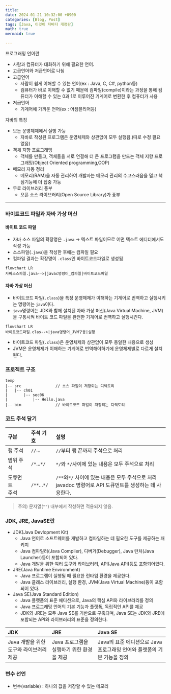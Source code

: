 ```yaml
---
title: 
date: 2024-01-21 10:32:00 +0900
categories: [Blog, Post]
tags: [Java, 이것이 자바다 개정판]
math: true
mermaid: true

---
```


프로그래밍 언어란

* 사람과 컴퓨터가 대화하기 위해 필요한 언어.
* 고급언어와 저급언어로 나뉨
* 고급언어 
	* 사람이 쉽게 이해할 수 있는 언어(ex : Java, C, C#, python등)
	*  컴퓨터가 바로 이해할 수 없기 때문에 컴파일(compile)이라는 과정을 통해 컴퓨터가 이해할 수 있는 0과 1로 이루어진 기계어로 변환한 후 컴퓨터가 사용
* 저급언어
	* 기계어에 가까운 언어(ex : 어셈블리어등)


자바의 특징

* 모든 운영체제에서 실행 가능
	* 자바로 작성된 프로그램은 운영체제와 상관없이 모두 실행됨.(따로 수정 필요 없음)
* 객체 지향 프로그래밍
	* 객체를 만들고, 객체들을 서로 연결해 더 큰 프로그램을 만드는 객체 지향 프로그래밍(Object Oriented programming,OOP)
* 메모리 자동 정리
	* 메모리(RAM)을 자동 관리하여 개발자는 메모리 관리의 수고스러움을 덜고 핵심기능에 더 집중 가능
* 무료 라이브러리 풍부
	* 오픈 소스 라이브러리(Open Source Library)가 풍부

---

### 바이트코드 파일과 자바 가상 머신
#### 바이트 코드 파일
* 자바 소스 파일의 확장명은 `.java` → 텍스트 파일이므로 어떤 텍스트 에디터에서도 작성 가능
* 소스파일(`.java`)을 작성한 후에는 컴파일 필요
* 컴파일 결과는 확장명이 `.class`인 바이트코드파일로 생성됨
```mermaid
flowchart LR 
자바소스파일.java-->|javac명령어_컴파일|바이트코드파일
```

#### 자바 가상 머신
* 바이트코드 파일(`.class`)을 특정 운영체제가 이해하는 기계어로 번역하고 실행시키는 명령어는 `java`이다.
* `java`명령어는 JDK와 함께 설치된 자바 가상 머신(Java Virtual Machine, JVM)을 구통시켜 바이트 코드 파일을 완전한 기계어로 번역하고 실행시킨다.
```mermaid
flowchart LR 
바이트코드파일.clas-->|java명령어_JVM구동|실행
```
* 바이트코드 파일(`.class`)은 운영체제와 상관없이 모두 동일한 내용으로 생성
* JVM은 운영체제가 이해하는 기계어로 번역해야하기에 운영체제별로 다르게 설치된다.

### 프로젝트 구조
```
temp
|-- src               // 소스 파일이 저장되는 디렉토리
|	|-- ch01
|		|-- sec06
|			|-- Hello.java
|-- bin               // 바이트코드 파일이 저장되는 디렉토리
```

### 코드 주석 달기
| 구분   | 주석 기호 |설명|
|:------|:-----|:----|
|행 주석|`//`...|`//`부터 행 끝까지 주석으로 처리|
|범위 주석|`/*`...`*/`|`*/`와 `*/`사이에 있는 내용은 모두 주석으로 처리|
|도큐먼트<br>주석 |`/**`...`*/`|`/**`와`*/` 사이에 있는 내용은 모두 주석으로 처리<br/>javadoc 명령어로 API 도큐먼트를 생성하는 데 사용한다.|
> 주의) 문자열(`""`) 내부에서 작성하면 적용되지 않음.


### JDK, JRE, JavaSE란

*  JDK(Java Devlopment Kit)
	* Java 언어로 소프트웨어를 개발하고 컴파일하는 데 필요한 도구를 제공하는 패키지
	* Java 컴파일러(Java Compiler), 디버거(Debugger), Java 런처(Java Launcher)등이 포함되어 있다.
	* Java 개발을 위한 여러 도구와 라이브러리, API(Java API)등도 포함되어있다.
* JRE(Java Runtime Environment)
	* Java 프로그램이 실행될 때 필요한 런타임 환경을 제공한다.
	* Java 클래스 라이브러리, 실행 환경, JVM(Java Virtual Machine)등이 포함되어 있다.
* Java SE(Java Standard Edition)
	* Java 플랫폼의 표준 에디션으로, Java의 핵심 API와 라이브러리를 정의
	* Java 프로그래밍 언어의 기본 기능과 플랫폼, 독립적인 API를 제공
	* JDK와 JRE는 모두 Java SE를 기반으로 구축되며, Java SE는 JDK와 JRE에 포함되는 API와 라이브러리의 표준을 정의한다.

|JDK|JRE|Java SE|
|:----|:-------|:----------------------|
|Java 개발을 위한 도구와 라이브러리 제공|Java 프로그램을 실행하기 위한 환경을 제공 | Java의 표준 에디션으로 Java 프로그래밍 언어와 플랫폼의 기본 기능을 정의|

### 변수 선언

- 변수(variable) : 하나의 값을 저장할 수 있는 메모리 


<!--stackedit_data:
eyJoaXN0b3J5IjpbNjIxMTc4MDI3LDE1NzYyNDI5NzcsLTUyMD
E4MzgwNSwtMTk1MDYzMDIxNSwtODEzNjg3NTM1LC01ODAxNzkz
NDYsMTAxMzUyMDQyNl19
-->